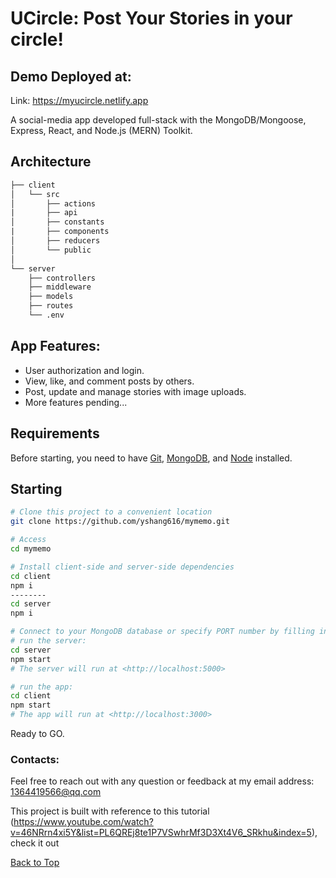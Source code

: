 # UCircle: Post Your Stories in your circle!
## Demo Deployed at:
Link: https://myucircle.netlify.app

A social-media app developed full-stack with the MongoDB/Mongoose, Express, React, and Node.js (MERN) Toolkit.

## Architecture
```txt
├── client
│   └── src
│       ├── actions
|       ├── api
│       ├── constants
|       ├── components
│       ├── reducers
│       └── public
│    
└── server
    ├── controllers
    ├── middleware
    ├── models
    ├── routes
    └── .env
```

## App Features:
 - User authorization and login.
 - View, like, and comment posts by others.
 - Post, update and manage stories with image uploads.
 - More features pending...

 ## Requirements

Before starting, you need to have [Git](https://git-scm.com), [MongoDB](https://docs.mongodb.com/), and [Node](https://nodejs.org/en/) installed.

## Starting

```bash
# Clone this project to a convenient location
git clone https://github.com/yshang616/mymemo.git

# Access
cd mymemo

# Install client-side and server-side dependencies
cd client
npm i
--------
cd server
npm i

# Connect to your MongoDB database or specify PORT number by filling in the URL in the .env file
# run the server:
cd server
npm start
# The server will run at <http://localhost:5000>

# run the app:
cd client
npm start
# The app will run at <http://localhost:3000>
```
Ready to GO.

### Contacts:
Feel free to reach out with any question or feedback at my email address: 1364419566@qq.com

This project is built with reference to this tutorial (https://www.youtube.com/watch?v=46NRrn4xi5Y&list=PL6QREj8te1P7VSwhrMf3D3Xt4V6_SRkhu&index=5), check it out

<a href="#top">Back to Top</a>
